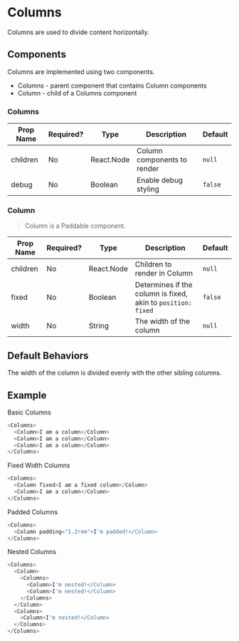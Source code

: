 # Columns
Columns are used to divide content horizontally.

## Components
Columns are implemented using two components.
* Columns - parent component that contains Column components
* Column - child of a Columns component

### Columns
| Prop Name | Required?  | Type       | Description                         | Default |
| --------- | ---------- | ---------- | ----------------------------------- | ------- |
| children  | No         | React.Node | Column components to render         | `null`  |
| debug     | No         | Boolean    | Enable debug styling                | `false` |

### Column
> Column is a Paddable component.

| Prop Name | Required?  | Type       | Description                                                  | Default |
| --------- | ---------- | ---------- | ------------------------------------------------------------ | ------- |
| children  | No         | React.Node | Children to render in Column                                 | `null`  |
| fixed     | No         | Boolean    | Determines if the column is fixed, akin to `position: fixed` | `false` |
| width     | No         | String     | The width of the column                                      | `null`  |

## Default Behaviors
The width of the column is divided evenly with the other sibling columns.

## Example
Basic Columns
```javascript
<Columns>
  <Column>I am a column</Column>
  <Column>I am a column</Column>
  <Column>I am a column</Column>
</Columns>
```

Fixed Width Columns
```javascript
<Columns>
  <Column fixed>I am a fixed column</Column>
  <Column>I am a column</Column>
</Columns>
```

Padded Columns
```javascript
<Columns>
  <Column padding="1.2rem">I'm padded!</Column>
</Columns>
```

Nested Columns
```javascript
<Columns>
  <Column>
    <Columns>
      <Column>I'm nested!</Column>
      <Column>I'm nested!</Column>
    </Columns>
  </Column>
  <Columns>
    <Column>I'm nested!</Column>
  </Columns>
</Columns>
```